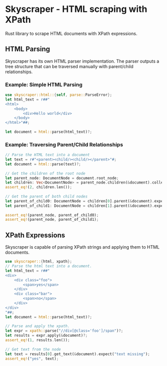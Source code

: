 # Skyscraper - HTML scraping with XPath

Rust library to scrape HTML documents with XPath expressions.

## HTML Parsing

Skyscraper has its own HTML parser implementation. The parser outputs a
tree structure that can be traversed manually with parent/child relationships.

### Example: Simple HTML Parsing

```rust
use skyscraper::html::{self, parse::ParseError};
let html_text = r##"
<html>
    <body>
        <div>Hello world</div>
    </body>
</html>"##;
 
let document = html::parse(html_text)?;
```

### Example: Traversing Parent/Child Relationships

```rust
// Parse the HTML text into a document
let text = r#"<parent><child/><child/></parent>"#;
let document = html::parse(text)?;
 
// Get the children of the root node
let parent_node: DocumentNode = document.root_node;
let children: Vec<DocumentNode> = parent_node.children(&document).collect();
assert_eq!(2, children.len());
 
// Get the parent of both child nodes
let parent_of_child0: DocumentNode = children[0].parent(&document).expect("parent of child 0 missing");
let parent_of_child1: DocumentNode = children[1].parent(&document).expect("parent of child 1 missing");
 
assert_eq!(parent_node, parent_of_child0);
assert_eq!(parent_node, parent_of_child1);
```

## XPath Expressions

Skyscraper is capable of parsing XPath strings and applying them to HTML
documents.

```rust
use skyscraper::{html, xpath};
// Parse the html text into a document.
let html_text = r##"
<div>
    <div class="foo">
        <span>yes</span>
    </div>
    <div class="bar">
        <span>no</span>
    </div>
</div>
"##;
let document = html::parse(html_text)?;
 
// Parse and apply the xpath.
let expr = xpath::parse("//div[@class='foo']/span")?;
let results = expr.apply(&document)?;
assert_eq!(1, results.len());
 
// Get text from the node
let text = results[0].get_text(&document).expect("text missing");
assert_eq!("yes", text);
```